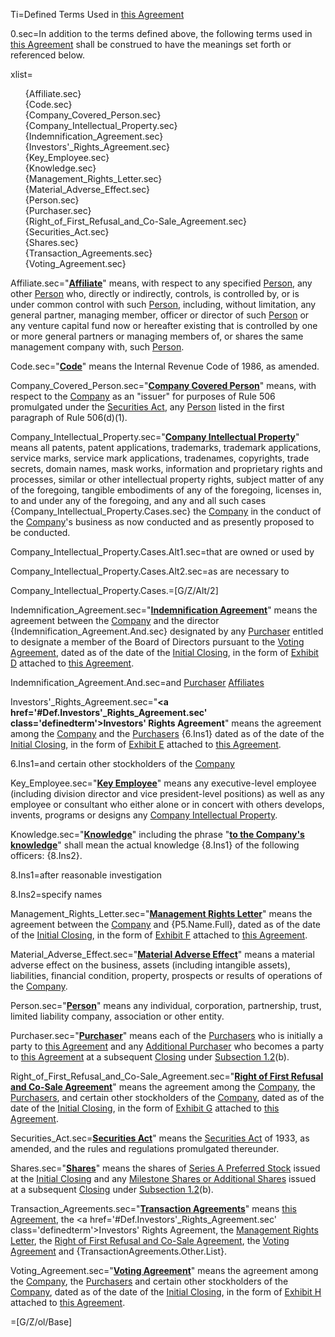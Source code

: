 Ti=Defined Terms Used in <a href='#Def.Agreement.sec' class='definedterm'>this Agreement</a>

0.sec=In addition to the terms defined above, the following terms used in <a href='#Def.Agreement.sec' class='definedterm'>this Agreement</a> shall be construed to have the meanings set forth or referenced below.

xlist=<ul type="none"><li>{Affiliate.sec}<li>{Code.sec}<li>{Company_Covered_Person.sec}<li>{Company_Intellectual_Property.sec}<li>{Indemnification_Agreement.sec}<li>{Investors'_Rights_Agreement.sec}<li>{Key_Employee.sec}<li>{Knowledge.sec}<li>{Management_Rights_Letter.sec}<li>{Material_Adverse_Effect.sec}<li>{Person.sec}<li>{Purchaser.sec}<li>{Right_of_First_Refusal_and_Co-Sale_Agreement.sec}<li>{Securities_Act.sec}<li>{Shares.sec}<li>{Transaction_Agreements.sec}<li>{Voting_Agreement.sec}</ul>

Affiliate.sec="<strong><a href='#Def.Affiliate.sec' class='definedterm'>Affiliate</a></strong>" means, with respect to any specified <a href='#Def.Person.sec' class='definedterm'>Person</a>, any other <a href='#Def.Person.sec' class='definedterm'>Person</a> who, directly or indirectly, controls, is controlled by, or is under common control with such <a href='#Def.Person.sec' class='definedterm'>Person</a>, including, without limitation, any general partner, managing member, officer or director of such <a href='#Def.Person.sec' class='definedterm'>Person</a> or any venture capital fund now or hereafter existing that is controlled by one or more general partners or managing members of, or shares the same management company with, such <a href='#Def.Person.sec' class='definedterm'>Person</a>.

Code.sec="<strong><a href='#Def.Code.sec' class='definedterm'>Code</a></strong>" means the Internal Revenue Code of 1986, as amended.

Company_Covered_Person.sec="<strong><a href='#Def.Company_Covered_Person.sec' class='definedterm'>Company Covered Person</a></strong>" means, with respect to the <a href='#Def.Company.sec' class='definedterm'>Company</a> as an "issuer" for purposes of Rule 506 promulgated under the <a href='#Def.Securities_Act.sec' class='definedterm'>Securities Act</a>, any <a href='#Def.Person.sec' class='definedterm'>Person</a> listed in the first paragraph of Rule 506(d)(1).

Company_Intellectual_Property.sec="<strong><a href='#Def.Company_Intellectual_Property.sec' class='definedterm'>Company Intellectual Property</a></strong>" means all patents, patent applications, trademarks, trademark applications, service marks, service mark applications, tradenames, copyrights, trade secrets, domain names, mask works, information and proprietary rights and processes, similar or other intellectual property rights, subject matter of any of the foregoing, tangible embodiments of any of the foregoing, licenses in, to and under any of the foregoing, and any and all such cases {Company_Intellectual_Property.Cases.sec} the <a href='#Def.Company.sec' class='definedterm'>Company</a> in the conduct of the <a href='#Def.Company.sec' class='definedterm'>Company</a>'s business as now conducted and as presently proposed to be conducted.

Company_Intellectual_Property.Cases.Alt1.sec=that are owned or used by

Company_Intellectual_Property.Cases.Alt2.sec=as are necessary to

Company_Intellectual_Property.Cases.=[G/Z/Alt/2]

Indemnification_Agreement.sec="<strong><a href='#Def.Indemnification_Agreement.sec' class='definedterm'>Indemnification Agreement</a></strong>" means the agreement between the <a href='#Def.Company.sec' class='definedterm'>Company</a> and the director {Indemnification_Agreement.And.sec} designated by any <a href='#Def.Purchaser.sec' class='definedterm'>Purchaser</a> entitled to designate a member of the Board of Directors pursuant to the <a href='#Def.Voting_Agreement.sec' class='definedterm'>Voting  Agreement</a>, dated as of the date of the <a href='#Def.Initial_Closing.sec' class='definedterm'>Initial Closing</a>, in the form of <u>Exhibit D</u> attached to <a href='#Def.Agreement.sec' class='definedterm'>this Agreement</a>.

Indemnification_Agreement.And.sec=and <a href='#Def.Purchaser.sec' class='definedterm'>Purchaser</a> <a href='#Def.Affiliate.sec' class='definedterm'>Affiliates</a> 
 
Investors'_Rights_Agreement.sec="<strong><a href='#Def.Investors'_Rights_Agreement.sec' class='definedterm'>Investors' Rights Agreement</a></strong>" means the agreement among the <a href='#Def.Company.sec' class='definedterm'>Company</a> and the <a href='#Def.Purchaser.sec' class='definedterm'>Purchasers</a> {6.Ins1} dated as of the date of the <a href='#Def.Initial_Closing.sec' class='definedterm'>Initial Closing</a>, in the form of <u>Exhibit E</u> attached to <a href='#Def.Agreement.sec' class='definedterm'>this Agreement</a>.

6.Ins1=and certain other stockholders of the <a href='#Def.Company.sec' class='definedterm'>Company</a>

Key_Employee.sec="<strong><a href='#Def.Key_Employee.sec' class='definedterm'>Key Employee</a></strong>" means any executive-level employee (including division director and vice president-level positions) as well as any employee or consultant who either alone or in concert with others develops, invents, programs or designs any <a href='#Def.Company_Intellectual_Property.sec' class='definedterm'>Company Intellectual Property</a>.

Knowledge.sec="<strong><a href='#Def.Knowledge.sec' class='definedterm'>Knowledge</a></strong>" including the phrase "<strong><a href='#Def.Knowledge.sec' class='definedterm'>to the Company's knowledge</a></strong>" shall mean the actual knowledge {8.Ins1} of the following officers: {8.Ins2}.

8.Ins1=after reasonable investigation

8.Ins2=specify names

Management_Rights_Letter.sec="<strong><a href='#Def.Management_Rights_Letter.sec' class='definedterm'>Management Rights Letter</a></strong>" means the agreement between the <a href='#Def.Company.sec' class='definedterm'>Company</a> and {P5.Name.Full}, dated as of the date of the <a href='#Def.Initial_Closing.sec' class='definedterm'>Initial Closing</a>, in the form of <u>Exhibit F</u> attached to <a href='#Def.Agreement.sec' class='definedterm'>this Agreement</a>.

Material_Adverse_Effect.sec="<strong><a href='#Def.Material_Adverse_Effect.sec' class='definedterm'>Material Adverse Effect</a></strong>" means a material adverse effect on the business, assets (including intangible assets), liabilities, financial condition, property, prospects or results of operations of the <a href='#Def.Company.sec' class='definedterm'>Company</a>.

Person.sec="<strong><a href='#Def.Person.sec' class='definedterm'>Person</a></strong>" means any individual, corporation, partnership, trust, limited liability company, association or other entity.

Purchaser.sec="<strong><a href='#Def.Purchaser.sec' class='definedterm'>Purchaser</a></strong>" means each of the <a href='#Def.Purchaser.sec' class='definedterm'>Purchasers</a> who is initially a party to <a href='#Def.Agreement.sec' class='definedterm'>this Agreement</a> and any <a href='#Def.Additional_Purchaser.sec' class='definedterm'>Additional Purchaser</a> who becomes a party to <a href='#Def.Agreement.sec' class='definedterm'>this Agreement</a> at a subsequent <a href='#Def.Closing.sec' class='definedterm'>Closing</a> under <u>Subsection </u><u>1.2</u>(b).

Right_of_First_Refusal_and_Co-Sale_Agreement.sec="<strong><a href='#Def.Right_of_First_Refusal_and_Co-Sale_Agreement.sec' class='definedterm'>Right of First Refusal and Co-Sale Agreement</a></strong>" means the agreement among the <a href='#Def.Company.sec' class='definedterm'>Company</a>, the <a href='#Def.Purchaser.sec' class='definedterm'>Purchasers</a>, and certain other stockholders of the <a href='#Def.Company.sec' class='definedterm'>Company</a>, dated as of the date of the <a href='#Def.Initial_Closing.sec' class='definedterm'>Initial Closing</a>, in the form of <u>Exhibit G</u> attached to <a href='#Def.Agreement.sec' class='definedterm'>this Agreement</a>.

Securities_Act.sec=<strong><a href='#Def.Securities_Act.sec' class='definedterm'>Securities Act</a></strong>" means the <a href='#Def.Securities_Act.sec' class='definedterm'>Securities Act</a> of 1933, as amended, and the rules and regulations promulgated thereunder.

Shares.sec="<strong><a href='#Def.Shares.sec' class='definedterm'>Shares</a></strong>" means the shares of <a href='#Def.Series_A_Preferred_Stock.sec' class='definedterm'>Series A Preferred Stock</a> issued at the <a href='#Def.Initial_Closing.sec' class='definedterm'>Initial Closing</a> and any <a href='#Def.Milestone_Shares_or_Additional_Shares.sec' class='definedterm'>Milestone Shares or Additional Shares</a> issued at a subsequent <a href='#Def.Closing.sec' class='definedterm'>Closing</a> under <u>Subsection </u><u>1.2</u>(b).

Transaction_Agreements.sec="<strong><a href='#Def.Transaction_Agreements.sec' class='definedterm'>Transaction Agreements</a></strong>" means <a href='#Def.Agreement.sec' class='definedterm'>this Agreement</a>, the <a href='#Def.Investors'_Rights_Agreement.sec' class='definedterm'>Investors' Rights Agreement</a>, the <a href='#Def.Management_Rights_Letter.sec' class='definedterm'>Management Rights Letter</a>, the <a href='#Def.Right_of_First_Refusal_and_Co-Sale_Agreement.sec' class='definedterm'>Right of First Refusal and Co-Sale Agreement</a>, the <a href='#Def.Voting_Agreement.sec' class='definedterm'>Voting  Agreement</a> and {TransactionAgreements.Other.List}.

Voting_Agreement.sec="<strong><a href='#Def.Voting_Agreement.sec' class='definedterm'>Voting  Agreement</a></strong>" means the agreement among the <a href='#Def.Company.sec' class='definedterm'>Company</a>, the <a href='#Def.Purchaser.sec' class='definedterm'>Purchasers</a> and certain other stockholders of the <a href='#Def.Company.sec' class='definedterm'>Company</a>, dated as of the date of the <a href='#Def.Initial_Closing.sec' class='definedterm'>Initial Closing</a>, in the form of <u>Exhibit H</u> attached to <a href='#Def.Agreement.sec' class='definedterm'>this Agreement</a>.

=[G/Z/ol/Base]